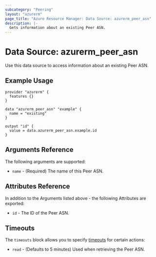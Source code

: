 ```yaml
---
subcategory: "Peering"
layout: "azurerm"
page_title: "Azure Resource Manager: Data Source: azurerm_peer_asn"
description: |-
  Gets information about an existing Peer ASN.
---
```


# Data Source: azurerm_peer_asn

Use this data source to access information about an existing Peer ASN.

## Example Usage

```hcl
provider "azurerm" {
  features {}
}

data "azurerm_peer_asn" "example" {
  name = "existing"
}

output "id" {
  value = data.azurerm_peer_asn.example.id
}
```

## Arguments Reference

The following arguments are supported:

* `name` - (Required) The name of this Peer ASN.

## Attributes Reference

In addition to the Arguments listed above - the following Attributes are exported: 

* `id` - The ID of the Peer ASN.

## Timeouts

The `timeouts` block allows you to specify [timeouts](https://www.terraform.io/docs/configuration/resources.html#timeouts) for certain actions:

* `read` - (Defaults to 5 minutes) Used when retrieving the Peer ASN.
